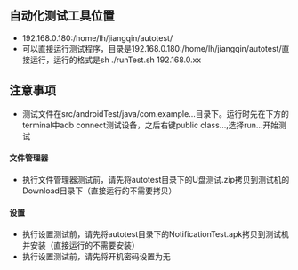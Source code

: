 ## 自动化测试工具位置
   - 192.168.0.180:/home/lh/jiangqin/autotest/
   - 可以直接运行测试程序，目录是192.168.0.180:/home/lh/jiangqin/autotest/直接运行，运行的格式是sh ./runTest.sh 192.168.0.xx
## 注意事项
   - 测试文件在src/androidTest/java/com.example...目录下。运行时先在下方的terminal中adb connect测试设备，之后右键public class...,选择run...开始测试
#### 文件管理器
   - 执行文件管理器测试前，请先将autotest目录下的U盘测试.zip拷贝到测试机的Download目录下（直接运行的不需要拷贝）
#### 设置
   - 执行设置测试前，请先将autotest目录下的NotificationTest.apk拷贝到测试机并安装（直接运行的不需要安装）
   - 执行设置测试前，请先将开机密码设置为无
